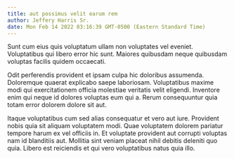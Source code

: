 ```yaml
---
title: aut possimus velit earum rem
author: Jeffery Harris Sr.
date: Mon Feb 14 2022 03:16:39 GMT-0500 (Eastern Standard Time)
---
```

Sunt cum eius quis voluptatum ullam non voluptates vel eveniet. Voluptatibus qui libero error hic sunt. Maiores quibusdam neque quibusdam voluptas facilis quidem occaecati.

 Odit perferendis provident et ipsam culpa hic doloribus assumenda. Doloremque quaerat explicabo saepe laboriosam. Voluptatibus maxime modi qui exercitationem officia molestiae veritatis velit eligendi. Inventore enim qui neque id dolores voluptas eum qui a. Rerum consequuntur quia totam error dolorem dolore sit aut.

 Itaque voluptatibus cum sed alias consequatur et vero aut iure. Provident nobis quia sit aliquam voluptatem modi. Quae voluptatem dolorem pariatur tempore harum ex vel officiis in. Et voluptate provident aut corrupti voluptas nam id blanditiis aut. Mollitia sint veniam placeat nihil debitis deleniti quo quia. Libero est reiciendis et qui vero voluptatibus natus quia illo.